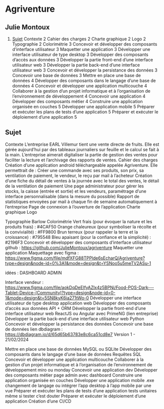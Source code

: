 # Agriventure
## Julie Montoux
1. [Sujet](Sujet)
Contexte	2
Cahier des charges	2
Charte graphique	2
Logo	2
Typographie	2
Colorimétrie	3
Concevoir  et développer des composants d’interface utilisateur	3
Maquetter une application	3
Développer une interface utilisateur de type desktop	3
Développer des composants d’accès aux données	3
Développer la partie front-end d’une interface utilisateur web	3
Développer la partie back-end d’une interface utilisateur web	3
Concevoir et développer la persistance des données	3
Concevoir une base de données	3
Mettre en place une base de données	4
Développer des composants dans le langage d’une base de données	4
Concevoir et développer une application multicouche	4
Collaborer à la gestion d’un projet informatique et à l’organisation de l’environnement de développement	4
Concevoir une application	4
Développer des composants métier	4
Construire une application organisée en couches	5
Développer une application mobile	5
Préparer et exécuter les plans de tests d’une application	5
Préparer et exécuter le déploiement d’une application	5


## Sujet
Contexte 
L’entreprise EARL Villemur tient une vente directe de fruits. Elle est gérée aujourd’hui par des tableaux journaliers sur feuille et le calcul se fait à la main. L’entreprise aimerait digitaliser la partie de gestion des ventes pour faciliter la lecture et l’archivage des rapports de ventes.
Cahier des charges
Création d’une application android téléchargeable appelée Agriventure.
Elle permettrait de : 
Créer une commande avec ses produits, son prix, sa ventilation de paiement, le vendeur, le reçu par mail à l’acheteur
Création d’une fiche du détail de ventes à la journée avec le total des ventes, le détail de la ventilation de paiement
Une page administrateur pour gérer les stocks, la caisse (entrée et sortie) et les vendeurs, paramétrage d’une interface personnalisable (dans la mesure du possible)
Rapport de statistiques envoyées par mail à chaque fin de semaine automatiquement à l’entreprise
Page de connexion à l’ouverture de l’application
Charte graphique
Logo

Typographie
Barlow
Colorimétrie 
Vert frais (pour évoquer la nature et les produits frais) : #4CAF50
Orange chaleureux (pour symboliser la récolte et la convivialité) : #FF9800
Brun terreux (pour rappeler la terre et la croissance) : #795548
Bleu apaisant (pour la confiance et la simplicité) : #2196F3
Concevoir  et développer des composants d’interface utilisateur
github : https://github.com/JulieMontoux/agriventure 
Maquetter une application
Maquettage avec figma : https://www.figma.com/file/mdfXFG88TPPlde6sEcharQ/Agriventure?type=design&node-id=0%3A1&mode=design&t=YSNoo5u5meTV2ASu-1 

idées : 
DASHBOARD ADMIN


Interface vendeur : 
https://www.figma.com/file/aokDqDeEIfyAZlx4z5BPNi/Food-POS-Dark---Tablet-Device-(Community)?type=design&node-id=0-1&mode=design&t=5SN8kyK6ia271tWo-0 
Développer une interface utilisateur de type desktop
application web
Développer des composants d’accès aux données
API + ORM
Développer la partie front-end d’une interface utilisateur web
ReactJS ou Angular avec PrimeNG (lien entreprise)
Développer la partie back-end d’une interface utilisateur web
Python
Concevoir et développer la persistance des données
Concevoir une base de données
lien dbdiagram : https://dbdiagram.io/d/65d65b63783e8c6ca51cd8e7 
Version 1 - 21/02/2024

Mettre en place une base de données
MySQL ou SQLite 
Développer des composants dans le langage d’une base de données
Requêtes SQL
Concevoir et développer une application multicouche
Collaborer à la gestion d’un projet informatique et à l’organisation de l’environnement de développement
miro ou monday
Concevoir une application
dev
Développer des composants métier
page admin avec dashboard
Construire une application organisée en couches
Développer une application mobile
.exe changement de langage ou intégrer l’app desktop à l’app mobile par une vue
Préparer et exécuter les plans de tests d’une application
tests unitaires même si tester c’est douter
Préparer et exécuter le déploiement d’une application 
Création d’une CI/CD

